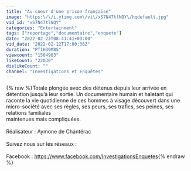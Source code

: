 ```yaml
---
title: "Au coeur d'une prison française"
image: "https:\/\/i.ytimg.com\/vi\/xS7N47tlNQY\/hqdefault.jpg"
vid_id: "xS7N47tlNQY"
categories: "Entertainment"
tags: ["reportage","documentaire","enquete"]
date: "2022-02-23T08:41:41+03:00"
vid_date: "2022-02-12T17:00:36Z"
duration: "PT1H39M8S"
viewcount: "1564963"
likeCount: "22030"
dislikeCount: ""
channel: "Investigations et Enquêtes"
---
```

{% raw %}Totale plongée avec des détenus depuis leur arrivée en détention jusqu’à leur sortie. Un documentaire humain et haletant qui raconte la vie quotidienne de ces hommes à visage découvert dans une micro-société avec ses règles, ses peurs, ses trafics, ses peines, ses relations familiales<br />maintenues mais compliquées.<br /><br />Réalisateur : Aymone de Chantérac<br /><br />Suivez nous sur les réseaux :<br /><br />Facebook : <a rel="nofollow" target="blank" href="https://www.facebook.com/InvestigationsEnquetes">https://www.facebook.com/InvestigationsEnquetes</a>{% endraw %}
